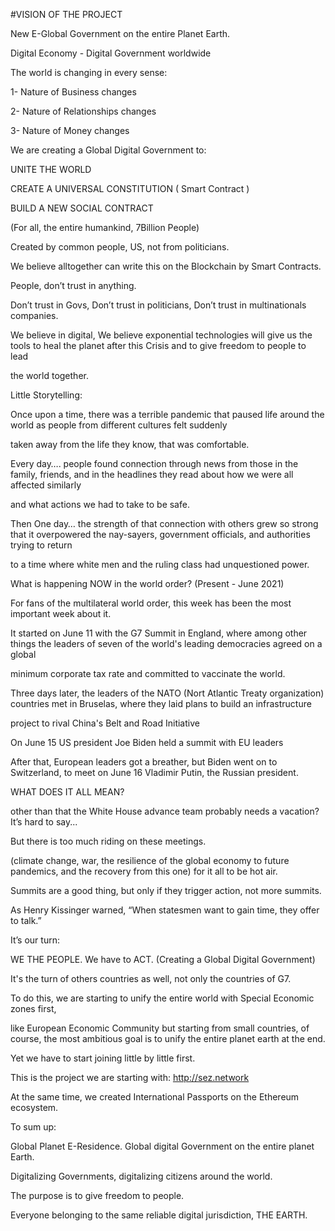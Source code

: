 


#VISION OF THE PROJECT 


New E-Global Government on the entire Planet Earth.  


Digital Economy - Digital Government worldwide 


The world is changing in every sense: 


1- Nature of Business changes

2- Nature of Relationships changes 

3- Nature of Money changes  



We are creating a Global Digital Government to:  

UNITE THE WORLD 

CREATE A UNIVERSAL CONSTITUTION ( Smart Contract ) 

BUILD A NEW SOCIAL CONTRACT 


(For all, the entire humankind, 7Billion People)   


Created by common people, US, not from politicians.   


We believe alltogether can write this on the Blockchain by Smart Contracts. 


People, don’t trust in anything. 

Don’t trust in Govs, Don’t trust in politicians, Don’t trust in multinationals companies.  



We believe in digital, We believe exponential technologies will give us the tools to heal the planet after this Crisis and to give freedom to people to lead 

the world together.   




Little Storytelling:  

Once upon a time, there was a terrible pandemic that paused life around the world as people from different cultures felt suddenly 

taken away from the life they know, that was comfortable.  

Every day…. people found connection through news from those in the family, friends, and in the headlines they read about how we were all affected similarly

and what actions we had to take to be safe.  

Then One day… the strength of that connection with others grew so strong that it overpowered the nay-sayers, government officials, and authorities trying to return

to a time where white men and the ruling class had unquestioned power.   




What is happening NOW in the world order? (Present - June 2021)  


For fans of the multilateral world order, this week has been the most important week about it.  

It started on June 11 with the G7 Summit in England, where among other things the leaders of seven of the world's leading democracies agreed on a global 

minimum corporate tax rate and committed to vaccinate the world.  

Three days later, the leaders of the NATO (Nort Atlantic Treaty organization) countries met in Bruselas, where they laid plans to build an infrastructure 

project to rival China's Belt and Road Initiative 

On June 15 US president Joe Biden held a summit with EU leaders  

After that, European leaders got a breather, but Biden went on to Switzerland, to meet on June 16 Vladimir Putin, the Russian president.  


WHAT DOES IT ALL MEAN? 

other than that the White House advance team probably needs a vacation? It’s hard to say...  

But there is too much riding on these meetings. 

(climate change, war, the resilience of the global economy to future pandemics, and the recovery from this one) for it all to be hot air. 

Summits are a good thing, but only if they trigger action, not more summits. 

As Henry Kissinger warned, “When statesmen want to gain time, they offer to talk.”   




It’s our turn:

WE THE PEOPLE. We have to ACT. (Creating a Global Digital Government) 

It's the turn of others countries as well, not only the countries of G7. 



To do this, we are starting to unify the entire world with Special Economic zones first,

like European Economic Community but starting from small countries, of course, the most ambitious goal is to unify the entire planet earth at the end. 

Yet we have to start joining little by little first.    



This is the project we are starting with:  http://sez.network  


At the same time, we created International Passports on the Ethereum ecosystem.  



To sum up: 



Global Planet E-Residence. Global digital Government on the entire planet Earth. 

Digitalizing Governments, digitalizing citizens around the world. 

The purpose is to give freedom to people. 

Everyone belonging to the same reliable digital jurisdiction, THE EARTH.
